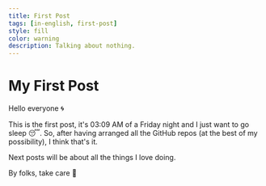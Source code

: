 ```yaml
---
title: First Post
tags: [in-english, first-post]
style: fill
color: warning
description: Talking about nothing.
---
```



# My First Post

Hello everyone 🌀

This is the first post, it's 03:09 AM of a Friday night and I just want to go sleep 😴. 
So, after having arranged all the GitHub repos (at the best of my possibility), I think that's it. 

Next posts will be about all the things I love doing.

By folks, take care 🥬
